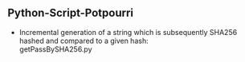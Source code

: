 ## Python-Script-Potpourri
- Incremental generation of a string which is subsequently SHA256 hashed and compared to a given hash: 	
getPassBySHA256.py
